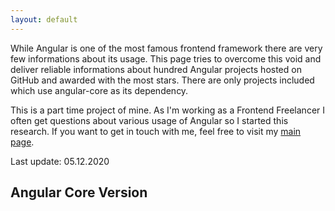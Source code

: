 ```yaml
---
layout: default
---
```

While Angular is one of the most famous frontend framework there are very few informations about its usage. This page tries to overcome this void and deliver reliable informations about hundred Angular projects hosted on GitHub and awarded with the most stars. There are only projects included which use angular-core as its dependency.

This is a part time project of mine. As I'm working as a Frontend Freelancer I often get questions about various usage of Angular so I started this research. If you want to get in touch with me, feel free to visit my [main page](https://patalas.github.io).

Last update: 05.12.2020

## Angular Core Version

<canvas id="chart"></canvas>
<script>

d3.csv('/assets/stats/versions.csv')
  .then(makeChart);

var greenToRedColors = [
"#ff3366",
"#ff6633",
"#FFCC33",
"#33FF66",
"#33FFCC",
"#33CCFF",
"#3366FF",
"#6633FF",
"#CC33FF"
];



function makeChart(data) {
    var dataLabels = data.map(function(d) {return d.Version});
    var dataValues = data.map(function(d) {return d.Number});
    var colors = data.map(function(d) { return greenToRedColors[d.Version - 3]});
    var chart = new Chart('chart', {
        type: 'doughnut',
        data: {
            labels: dataLabels,
            datasets: [
            {
                data: dataValues,
                backgroundColor: colors
            }
            ]
        },
     options: {
    plugins: {
      labels: [
            {
                render: function (args) {
      return '' + args.label + '';
    },
            position: 'outside'
            },
            {
            render: 'percentage',
            fontColor: ['white', 'white', 'white', 'white']
            }
      ]              
    }
    }});
};
</script>